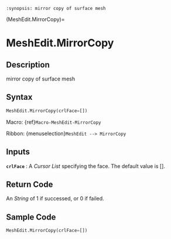 ```{module} MeshEdit.MirrorCopy()
:synopsis: mirror copy of surface mesh
```

(MeshEdit.MirrorCopy)=

# MeshEdit.MirrorCopy

## Description

mirror copy of surface mesh

## Syntax

```python
MeshEdit.MirrorCopy(crlFace=[])
```

Macro: {ref}`Macro-MeshEdit-MirrorCopy`

Ribbon: {menuselection}`MeshEdit --> MirrorCopy`

## Inputs

**`crlFace`**
: A _Cursor List_ specifying the face. The default value is [].

## Return Code

An _String_ of 1 if successed, or 0 if failed.

## Sample Code

```python
MeshEdit.MirrorCopy(crlFace=[])
```
